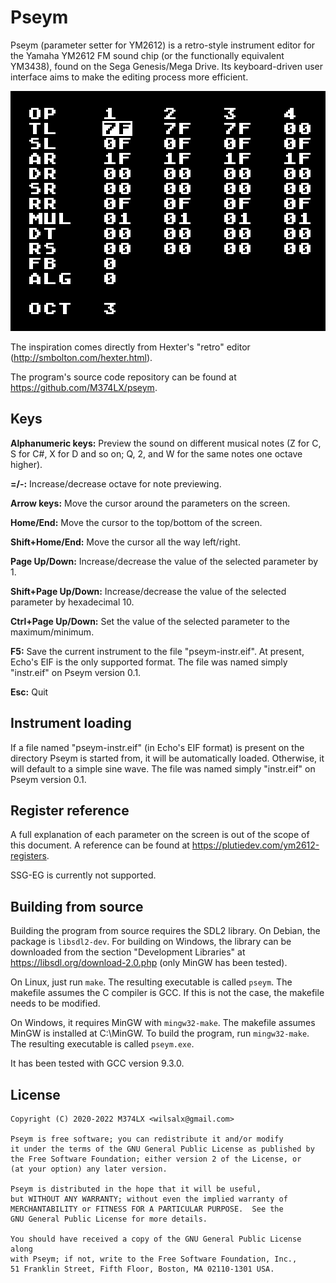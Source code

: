 # Pseym

Pseym (parameter setter for YM2612) is a retro-style instrument editor for the
Yamaha YM2612 FM sound chip (or the functionally equivalent YM3438), found on
the Sega Genesis/Mega Drive. Its keyboard-driven user interface aims to make
the editing process more efficient.

![Screenshot](screenshot.png)

The inspiration comes directly from Hexter's "retro" editor
(http://smbolton.com/hexter.html).

The program's source code repository can be found at
https://github.com/M374LX/pseym.

## Keys

**Alphanumeric keys:** Preview the sound on different musical notes
(Z for C, S for C#, X for D and so on; Q, 2, and W for the same notes one
octave higher).

**=/-:** Increase/decrease octave for note previewing.

**Arrow keys:** Move the cursor around the parameters on the screen.

**Home/End:** Move the cursor to the top/bottom of the screen.

**Shift+Home/End:** Move the cursor all the way left/right.

**Page Up/Down:** Increase/decrease the value of the selected parameter by 1.

**Shift+Page Up/Down:** Increase/decrease the value of the selected parameter
by hexadecimal 10.

**Ctrl+Page Up/Down:** Set the value of the selected parameter to the
maximum/minimum.

**F5:** Save the current instrument to the file "pseym-instr.eif". At present,
Echo's EIF is the only supported format. The file was named simply "instr.eif"
on Pseym version 0.1.

**Esc:** Quit

## Instrument loading

If a file named "pseym-instr.eif" (in Echo's EIF format) is present on the
directory Pseym is started from, it will be automatically loaded. Otherwise, it
will default to a simple sine wave. The file was named simply "instr.eif" on
Pseym version 0.1.

## Register reference

A full explanation of each parameter on the screen is out of the scope of this
document. A reference can be found at https://plutiedev.com/ym2612-registers.

SSG-EG is currently not supported.

## Building from source

Building the program from source requires the SDL2 library. On Debian, the
package is ``libsdl2-dev``. For building on Windows, the library can be
downloaded from the section "Development Libraries" at
https://libsdl.org/download-2.0.php (only MinGW has been tested).

On Linux, just run ``make``. The resulting executable is called ``pseym``. The
makefile assumes the C compiler is GCC. If this is not the case, the makefile
needs to be modified.

On Windows, it requires MinGW with ``mingw32-make``. The makefile assumes MinGW
is installed at C:\MinGW. To build the program, run ``mingw32-make``. The
resulting executable is called ``pseym.exe``.

It has been tested with GCC version 9.3.0.

## License

```
Copyright (C) 2020-2022 M374LX <wilsalx@gmail.com>

Pseym is free software; you can redistribute it and/or modify
it under the terms of the GNU General Public License as published by
the Free Software Foundation; either version 2 of the License, or
(at your option) any later version.

Pseym is distributed in the hope that it will be useful,
but WITHOUT ANY WARRANTY; without even the implied warranty of
MERCHANTABILITY or FITNESS FOR A PARTICULAR PURPOSE.  See the
GNU General Public License for more details.

You should have received a copy of the GNU General Public License along
with Pseym; if not, write to the Free Software Foundation, Inc.,
51 Franklin Street, Fifth Floor, Boston, MA 02110-1301 USA.
```

